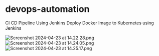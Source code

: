 # devops-automation


CI CD Pipeline Using Jenkins
Deploy Docker Image to Kubernetes using Jenkins

![Screenshot 2024-04-23 at 14.22.28.png](..%2F..%2F..%2FDesktop%2FScreenshot%202024-04-23%20at%2014.22.28.png)
![Screenshot 2024-04-23 at 14.24.05.png](..%2F..%2F..%2FDesktop%2FScreenshot%202024-04-23%20at%2014.24.05.png)
![Screenshot 2024-04-23 at 14.25.17.png](..%2F..%2F..%2FDesktop%2FScreenshot%202024-04-23%20at%2014.25.17.png)